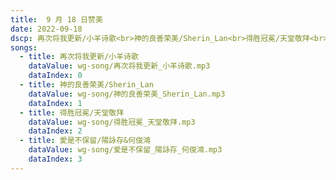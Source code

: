 ```yaml
---
title:  9 月 18 日赞美
date: 2022-09-18
dscp: 再次将我更新/小羊诗歌<br>神的良善荣美/Sherin_Lan<br>得胜冠冕/天堂敬拜<br>愛是不保留/陽詠存&何俊鴻
songs:
  - title: 再次将我更新/小羊诗歌
    dataValue: wg-song/再次将我更新_小羊诗歌.mp3
    dataIndex: 0
  - title: 神的良善荣美/Sherin_Lan
    dataValue: wg-song/神的良善荣美_Sherin_Lan.mp3
    dataIndex: 1
  - title: 得胜冠冕/天堂敬拜
    dataValue: wg-song/得胜冠冕_天堂敬拜.mp3
    dataIndex: 2
  - title: 愛是不保留/陽詠存&何俊鴻
    dataValue: wg-song/爱是不保留_陽詠存_何俊鴻.mp3
    dataIndex: 3
---
```




